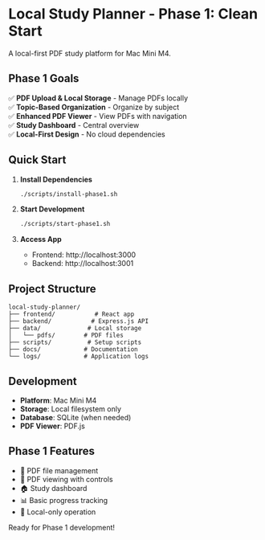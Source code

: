 # Local Study Planner - Phase 1: Clean Start

A local-first PDF study platform for Mac Mini M4.

## Phase 1 Goals

✅ **PDF Upload & Local Storage** - Manage PDFs locally  
✅ **Topic-Based Organization** - Organize by subject  
✅ **Enhanced PDF Viewer** - View PDFs with navigation  
✅ **Study Dashboard** - Central overview  
✅ **Local-First Design** - No cloud dependencies  

## Quick Start

1. **Install Dependencies**
   ```bash
   ./scripts/install-phase1.sh
   ```

2. **Start Development**
   ```bash
   ./scripts/start-phase1.sh
   ```

3. **Access App**
   - Frontend: http://localhost:3000
   - Backend: http://localhost:3001

## Project Structure

```
local-study-planner/
├── frontend/           # React app
├── backend/           # Express.js API
├── data/             # Local storage
│   └── pdfs/        # PDF files
├── scripts/          # Setup scripts
├── docs/            # Documentation
└── logs/            # Application logs
```

## Development

- **Platform**: Mac Mini M4
- **Storage**: Local filesystem only
- **Database**: SQLite (when needed)
- **PDF Viewer**: PDF.js

## Phase 1 Features

- 📁 PDF file management
- 📖 PDF viewing with controls
- 🏠 Study dashboard
- 📊 Basic progress tracking
- 🎯 Local-only operation

Ready for Phase 1 development!
